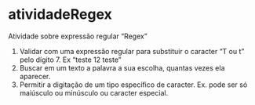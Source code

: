 # atividadeRegex

Atividade sobre expressão regular “Regex”
1. Validar com uma expressão regular para substituir o caracter “T ou
t” pelo dígito 7. Ex “teste 12 teste”
2. Buscar em um texto a palavra a sua escolha, quantas vezes ela
aparecer.
3. Permitir a digitação de um tipo específico de caracter.
Ex. pode ser só maiúsculo ou minúsculo ou caracter especial.
